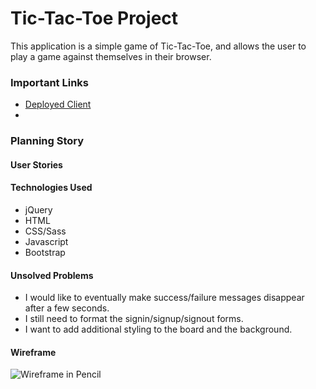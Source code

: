 # Tic-Tac-Toe Project
This application is a simple game of Tic-Tac-Toe, and allows the user to play a game against themselves in their browser.
### Important Links
- [Deployed Client](https://ajevans451.github.io/tic-tac-toe-client/)
-
### Planning Story
#### User Stories

#### Technologies Used
- jQuery
- HTML
- CSS/Sass
- Javascript
- Bootstrap

#### Unsolved Problems
- I would like to eventually make success/failure messages disappear after a few seconds.
- I still need to format the signin/signup/signout forms.
- I want to add additional styling to the board and the background.

#### Wireframe
![Wireframe in Pencil](https://media.git.generalassemb.ly/user/31380/files/80571680-0d83-11eb-915a-393581df4674)

